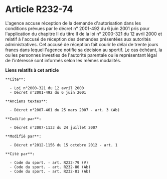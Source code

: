# Article R232-74

L'agence accuse réception de la demande d'autorisation dans les conditions prévues par le décret n° 2001-492 du 6 juin 2001
pris pour l'application du chapitre II du titre II de la loi n° 2000-321 du 12 avril 2000 et relatif à l'accusé de réception
des demandes présentées aux autorités administratives. Cet accusé de réception fait courir le délai de trente jours francs
dans lequel l'agence notifie sa décision au sportif. Le cas échéant, la ou les personnes investies de l'autorité parentale ou
le représentant légal de l'intéressé sont informés selon les mêmes modalités.

**Liens relatifs à cet article**

	**Cite**:

	  - Loi n°2000-321 du 12 avril 2000
	  - Décret n°2001-492 du 6 juin 2001

	**Anciens textes**:

	  - Décret n°2007-461 du 25 mars 2007 - art. 3 (Ab)

	**Codifié par**:

	  - Décret n°2007-1133 du 24 juillet 2007

	**Modifié par**:

	  - Décret n°2012-1156 du 15 octobre 2012 - art. 1

	**Cité par**:

	  - Code du sport. - art. R232-79 (V)
	  - Code du sport. - art. R232-80 (Ab)
	  - Code du sport. - art. R232-81 (Ab)
